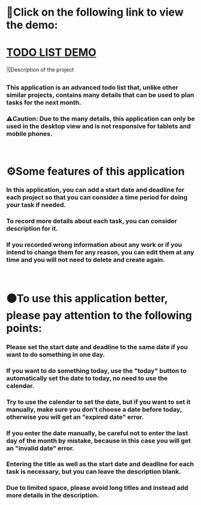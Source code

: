 <h1>🔗Click on the following link to view the demo:</h1>
<h1><a href="https://aminghdev.github.io/ToDo-List/">TODO LIST DEMO</a></h1

<h1>🗒️Description of the project</h1>

<h3>This application is an advanced todo list that, unlike other similar projects, contains many details that can be used to plan tasks for the next month.</h3>

<h3>⚠️Caution: Due to the many details, this application can only be used in the desktop view and is not responsive for tablets and mobile phones.</h3>

<br>

<h1>⚙️Some features of this application</h1>

<h3>In this application, you can add a start date and deadline for each project so that you can consider a time period for doing your task if needed.</h3>

<h3>To record more details about each task, you can consider description for it.</h3>

<h3>If you recorded wrong information about any work or if you intend to change them for any reason, you can edit them at any time and you will not need to delete and create again.</h3>

<br>

<h1>🟠To use this application better, please pay attention to the following points:</h1>

<h3>Please set the start date and deadline to the same date if you want to do something in one day.</h3>

<h3>If you want to do something today, use the "today" button to automatically set the date to today, no need to use the calendar.</h3>

<h3>Try to use the calendar to set the date, but if you want to set it manually, make sure you don't choose a date before today, otherwise you will get an "expired date" error.</h3>

<h3>If you enter the date manually, be careful not to enter the last day of the month by mistake, because in this case you will get an "invalid date" error.</h3>

<h3>Entering the title as well as the start date and deadline for each task is necessary, but you can leave the description blank.</h3>

<h3>Due to limited space, please avoid long titles and instead add more details in the description.</h3>
